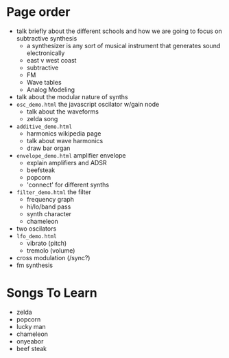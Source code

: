 # Page order
- talk briefly about the different schools and how we are going to focus on
  subtractive synthesis
  - a synthesizer is any sort of musical instrument that generates sound electronically
  - east v west coast
  - subtractive
  - FM
  - Wave tables
  - Analog Modeling
- talk about the modular nature of synths
- `osc_demo.html` the javascript oscilator w/gain node
  - talk about the waveforms
  - zelda song
- `additive_demo.html`
  - harmonics wikipedia page
  - talk about wave harmonics
  - draw bar organ
- `envelope_demo.html` amplifier envelope
  - explain amplifiers and ADSR
  - beefsteak
  - popcorn
  - 'connect' for different synths
- `filter_demo.html` the filter
  - frequency graph
  - hi/lo/band pass
  - synth character
  - chameleon
- two oscilators
- `lfo_demo.html`
   - vibrato (pitch)
   - tremolo (volume)
- cross modulation (/sync?)
- fm synthesis

# Songs To Learn
- zelda
- popcorn
- lucky man
- chameleon
- onyeabor
- beef steak
